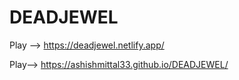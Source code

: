 # DEADJEWEL
Play --> https://deadjewel.netlify.app/

Play--> https://ashishmittal33.github.io/DEADJEWEL/
